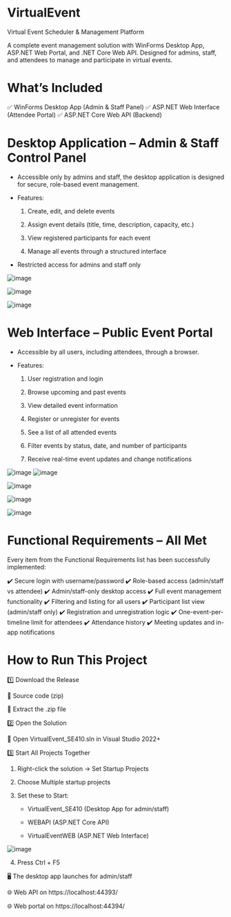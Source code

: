 # VirtualEvent
Virtual Event Scheduler & Management Platform

A complete event management solution with WinForms Desktop App, ASP.NET Web Portal, and .NET Core Web API. Designed for admins, staff, and attendees to manage and participate in virtual events.

# What’s Included
✅ WinForms Desktop App (Admin & Staff Panel)
✅ ASP.NET Web Interface (Attendee Portal)
✅ ASP.NET Core Web API (Backend)

# Desktop Application – Admin & Staff Control Panel
- Accessible only by admins and staff, the desktop application is designed for secure, role-based event management.

- Features:

   1. Create, edit, and delete events

   1. Assign event details (title, time, description, capacity, etc.)

   1. View registered participants for each event

   1. Manage all events through a structured interface

- Restricted access for admins and staff only
  
![image](https://github.com/user-attachments/assets/184139d9-4174-451c-9905-775f46fb7188)

![image](https://github.com/user-attachments/assets/9f636b5c-683a-4338-bb2e-bb7a523ace0f)

![image](https://github.com/user-attachments/assets/30b9a0e0-45f7-4010-9a14-f1d8752b9e86)


# Web Interface – Public Event Portal

- Accessible by all users, including attendees, through a browser.

- Features:

   1. User registration and login

   1. Browse upcoming and past events

   1. View detailed event information

   1. Register or unregister for events

   1. See a list of all attended events

   1. Filter events by status, date, and number of participants

   1. Receive real-time event updates and change notifications
 
![image](https://github.com/user-attachments/assets/7eb76fa1-7517-4c4b-acd0-2c3d8ff12383)  ![image](https://github.com/user-attachments/assets/9ffd6804-8ba2-4c3b-b090-8a23dbbc62cd)

![image](https://github.com/user-attachments/assets/479f8f08-3132-4d08-be13-48e44ee27489)

![image](https://github.com/user-attachments/assets/e8d51c5a-159c-436c-ad47-74b4011cef57)

![image](https://github.com/user-attachments/assets/a63854f0-d745-4def-8022-3c08d97d5d66)

# Functional Requirements – All Met
Every item from the Functional Requirements list has been successfully implemented:

✔️ Secure login with username/password
✔️ Role-based access (admin/staff vs attendee)
✔️ Admin/staff-only desktop access
✔️ Full event management functionality
✔️ Filtering and listing for all users
✔️ Participant list view (admin/staff only)
✔️ Registration and unregistration logic
✔️ One-event-per-timeline limit for attendees
✔️ Attendance history
✔️ Meeting updates and in-app notifications

# How to Run This Project

1️⃣ Download the Release

🔗 Source code (zip)

📁 Extract the .zip file

2️⃣ Open the Solution

📂 Open VirtualEvent_SE410.sln in Visual Studio 2022+

3️⃣ Start All Projects Together

1. Right-click the solution → Set Startup Projects

1. Choose Multiple startup projects

1. Set these to Start:

   - VirtualEvent_SE410 (Desktop App for admin/staff)

   - WEBAPI (ASP.NET Core API)

   - VirtualEventWEB (ASP.NET Web Interface)


![image](https://github.com/user-attachments/assets/20ba4320-5d20-4a84-9bbb-b7a769ec0350)


4. Press Ctrl + F5

🖥 The desktop app launches for admin/staff

🌐 Web API on https://localhost:44393/

🌐 Web portal on https://localhost:44394/
